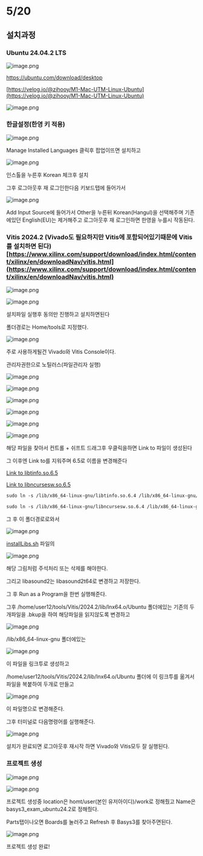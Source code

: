 # 5/20

## 설치과정

### Ubuntu 24.04.2 LTS

![image.png](0520%20설치과정/0520/image.png)

https://ubuntu.com/download/desktop

[https://velog.io/@zihooy/M1-Mac-UTM-Linux-Ubuntu](https://velog.io/@zihooy/M1-Mac-UTM-Linux-Ubuntu)

![image.png](0520%20설치과정/0520/image%201.png)

### 한글설정(한영 키 적용)

![image.png](0520%20설치과정/0520/image%202.png)

Manage Installed Languages 클릭후 팝업이뜨면 설치하고

![image.png](0520%20설치과정/0520/image%203.png)

인스톨을 누른후 Korean 체크후 설치

그후 로그아웃후 재 로그인한다음 키보드탭에 들어가서

![image.png](0520%20설치과정/0520/image%204.png)

Add Input Source에 들어가서 Other을 누른뒤 Korean(Hangul)을 선택해주며 기존에있던 English(EU)는 제거해주고 로그아웃후 재 로그인하면 한영을 누를시 작동된다.

### Vitis 2024.2 (Vivado도 필요하지만 Vitis에 포함되어있기때문에 Vitis를 설치하면 된다) [https://www.xilinx.com/support/download/index.html/content/xilinx/en/downloadNav/vitis.html](https://www.xilinx.com/support/download/index.html/content/xilinx/en/downloadNav/vitis.html)

![image.png](0520%20설치과정/0520/image%205.png)

![image.png](0520%20설치과정/0520/image%206.png)

설치파일 실행후 동의만 진행하고 설치하면된다

폴더경로는 Home/tools로 지정했다.

![image.png](0520%20설치과정/0520/image%207.png)

주로 사용하게될건 Vivado와 Vitis Console이다.

관리자권한으로 노틸러스(파일관리자 실행)

![image.png](0520%20설치과정/0520/image%208.png)

![image.png](0520%20설치과정/0520/image%209.png)

![image.png](0520%20설치과정/0520/image%2010.png)

![image.png](0520%20설치과정/0520/image%2011.png)

![image.png](0520%20설치과정/0520/image%2012.png)

![image.png](0520%20설치과정/0520/image%2013.png)

해당 파일을 찾아서 컨트롤 + 쉬프트 드래그후 우클릭을하면 Link to 파일이 생성된다

그 이후엔 Link to를 지워주며 6.5로 이름을 변경해준다

[Link to libtinfo.so.6.5](Link_to_libtinfo.so.6.5)

[Link to libncursesw.so.6.5](Link_to_libncursesw.so.6.5)

```xml
sudo ln -s /lib/x86_64-linux-gnu/libtinfo.so.6.4 /lib/x86_64-linux-gnu/libtinfo.so.6.5
```

```xml
sudo ln -s /lib/x86_64-linux-gnu/libncursesw.so.6.4 /lib/x86_64-linux-gnu/libncursesw.so.6.5
```

그 후 이 폴더경로로와서

![image.png](0520%20설치과정/0520/image%2014.png)

[installLibs.sh](http://installlibs.sh/) 파일의

![image.png](0520%20설치과정/0520/image%2015.png)

해당 그림처럼 주석처리 또는 삭제를 해야한다.

그리고 libasound2는 libasound2t64로 변경하고 저장한다.

그 후 Run as a Program을 한번 실행해준다.

그후 /home/user12/tools/Vitis/2024.2/lib/lnx64.o/Ubuntu 폴더에있는 기존의 두개파일을 .bkup을 하여 해당파일을 읽지않도록 변경하고

![image.png](0520%20설치과정/0520/image%2016.png)

/lib/x86_64-linux-gnu 폴더에있는

![image.png](image%2017.png)

이 파일을 링크투로 생성하고 

/home/user12/tools/Vitis/2024.2/lib/lnx64.o/Ubuntu 폴더에 이 링크투를 옮겨서 파일을 복붙하여 두개로 만들고

![image.png](image%2018.png)

이 파일명으로 변경해준다.

그후 터미널로 다음명령어를 실행해준다.

![image.png](image%2019.png)

설치가 완료되면 로그아웃후 재시작 하면 Vivado와 Vitis모두 잘 실행된다.

### 프로젝트 생성

![image.png](image%2020.png)

![image.png](image%2021.png)

프로젝트 생성중 location은 homt/user(본인 유저아이디)/work로 정해줬고 Name은 basys3_exam_ubuntu24.2로 정해줬다.

Parts탭이나오면 Boards를 눌러주고 Refresh 후 Basys3를 찾아주면된다.

![image.png](image%2022.png)

프로젝트 생성 완료!